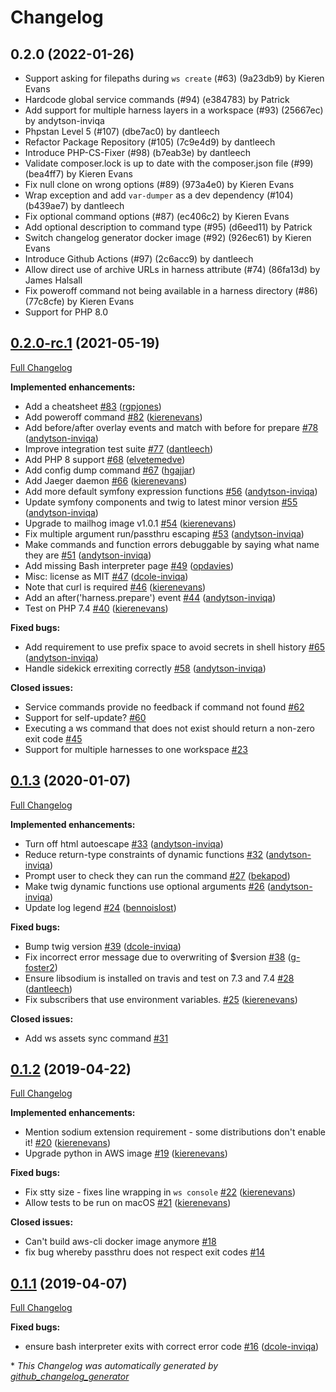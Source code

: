 # Changelog

## 0.2.0 (2022-01-26)

- Support asking for filepaths during `ws create` (#63) (9a23db9) by Kieren Evans
- Hardcode global service commands (#94) (e384783) by Patrick
- Add support for multiple harness layers in a workspace (#93) (25667ec) by andytson-inviqa
- Phpstan Level 5 (#107) (dbe7ac0) by dantleech
- Refactor Package Repository (#105) (7c9e4d9) by dantleech
- Introduce PHP-CS-Fixer (#98) (b7eab3e) by dantleech
- Validate composer.lock is up to date with the composer.json file (#99) (bea4ff7) by Kieren Evans
- Fix null clone on wrong options (#89) (973a4e0) by Kieren Evans
- Wrap exception and add `var-dumper` as a dev dependency (#104) (b439ae7) by dantleech
- Fix optional command options (#87) (ec406c2) by Kieren Evans
- Add optional description to command type (#95) (d6eed11) by Patrick
- Switch changelog generator docker image (#92) (926ec61) by Kieren Evans
- Introduce Github Actions (#97) (2c6acc9) by dantleech
- Allow direct use of archive URLs in harness attribute (#74) (86fa13d) by James Halsall
- Fix poweroff command not being available in a harness directory (#86) (77c8cfe) by Kieren Evans
- Support for PHP 8.0

## [0.2.0-rc.1](https://github.com/my127/workspace/tree/0.2.0-rc.1) (2021-05-19)

[Full Changelog](https://github.com/my127/workspace/compare/0.1.3...0.2.0-rc.1)

**Implemented enhancements:**

- Add a cheatsheet [\#83](https://github.com/my127/workspace/pull/83) ([rgpjones](https://github.com/rgpjones))
- Add poweroff command [\#82](https://github.com/my127/workspace/pull/82) ([kierenevans](https://github.com/kierenevans))
- Add before/after overlay events and match with before for prepare [\#78](https://github.com/my127/workspace/pull/78) ([andytson-inviqa](https://github.com/andytson-inviqa))
- Improve integration test suite [\#77](https://github.com/my127/workspace/pull/77) ([dantleech](https://github.com/dantleech))
- Add PHP 8 support [\#68](https://github.com/my127/workspace/pull/68) ([elvetemedve](https://github.com/elvetemedve))
- Add config dump command [\#67](https://github.com/my127/workspace/pull/67) ([hgajjar](https://github.com/hgajjar))
- Add Jaeger daemon [\#66](https://github.com/my127/workspace/pull/66) ([kierenevans](https://github.com/kierenevans))
- Add more default symfony expression functions [\#56](https://github.com/my127/workspace/pull/56) ([andytson-inviqa](https://github.com/andytson-inviqa))
- Update symfony components and twig to latest minor version [\#55](https://github.com/my127/workspace/pull/55) ([andytson-inviqa](https://github.com/andytson-inviqa))
- Upgrade to mailhog image v1.0.1 [\#54](https://github.com/my127/workspace/pull/54) ([kierenevans](https://github.com/kierenevans))
- Fix multiple argument run/passthru escaping [\#53](https://github.com/my127/workspace/pull/53) ([andytson-inviqa](https://github.com/andytson-inviqa))
- Make commands and function errors debuggable by saying what name they are [\#51](https://github.com/my127/workspace/pull/51) ([andytson-inviqa](https://github.com/andytson-inviqa))
- Add missing Bash interpreter page [\#49](https://github.com/my127/workspace/pull/49) ([opdavies](https://github.com/opdavies))
- Misc: license as MIT [\#47](https://github.com/my127/workspace/pull/47) ([dcole-inviqa](https://github.com/dcole-inviqa))
- Note that curl is required [\#46](https://github.com/my127/workspace/pull/46) ([kierenevans](https://github.com/kierenevans))
- Add an after\('harness.prepare'\) event [\#44](https://github.com/my127/workspace/pull/44) ([andytson-inviqa](https://github.com/andytson-inviqa))
- Test on PHP 7.4 [\#40](https://github.com/my127/workspace/pull/40) ([kierenevans](https://github.com/kierenevans))

**Fixed bugs:**

- Add requirement to use prefix space to avoid secrets in shell history [\#65](https://github.com/my127/workspace/pull/65) ([andytson-inviqa](https://github.com/andytson-inviqa))
- Handle sidekick errexiting correctly [\#58](https://github.com/my127/workspace/pull/58) ([andytson-inviqa](https://github.com/andytson-inviqa))

**Closed issues:**

- Service commands provide no feedback if command not found [\#62](https://github.com/my127/workspace/issues/62)
- Support for self-update? [\#60](https://github.com/my127/workspace/issues/60)
- Executing a ws command that does not exist should return a non-zero exit code [\#45](https://github.com/my127/workspace/issues/45)
- Support for multiple harnesses to one workspace [\#23](https://github.com/my127/workspace/issues/23)

## [0.1.3](https://github.com/my127/workspace/tree/0.1.3) (2020-01-07)

[Full Changelog](https://github.com/my127/workspace/compare/0.1.2...0.1.3)

**Implemented enhancements:**

- Turn off html autoescape [\#33](https://github.com/my127/workspace/pull/33) ([andytson-inviqa](https://github.com/andytson-inviqa))
- Reduce return-type constraints of dynamic functions [\#32](https://github.com/my127/workspace/pull/32) ([andytson-inviqa](https://github.com/andytson-inviqa))
- Prompt user to check they can run the command [\#27](https://github.com/my127/workspace/pull/27) ([bekapod](https://github.com/bekapod))
- Make twig dynamic functions use optional arguments [\#26](https://github.com/my127/workspace/pull/26) ([andytson-inviqa](https://github.com/andytson-inviqa))
- Update log legend [\#24](https://github.com/my127/workspace/pull/24) ([bennoislost](https://github.com/bennoislost))

**Fixed bugs:**

- Bump twig version [\#39](https://github.com/my127/workspace/pull/39) ([dcole-inviqa](https://github.com/dcole-inviqa))
- Fix incorrect error message due to overwriting of $version [\#38](https://github.com/my127/workspace/pull/38) ([g-foster2](https://github.com/g-foster2))
- Ensure libsodium is installed on travis and test on 7.3 and 7.4 [\#28](https://github.com/my127/workspace/pull/28) ([dantleech](https://github.com/dantleech))
- Fix subscribers that use environment variables. [\#25](https://github.com/my127/workspace/pull/25) ([kierenevans](https://github.com/kierenevans))

**Closed issues:**

- Add ws assets sync command [\#31](https://github.com/my127/workspace/issues/31)

## [0.1.2](https://github.com/my127/workspace/tree/0.1.2) (2019-04-22)

[Full Changelog](https://github.com/my127/workspace/compare/0.1.1...0.1.2)

**Implemented enhancements:**

- Mention sodium extension requirement - some distributions don't enable it! [\#20](https://github.com/my127/workspace/pull/20) ([kierenevans](https://github.com/kierenevans))
- Upgrade python in AWS image [\#19](https://github.com/my127/workspace/pull/19) ([kierenevans](https://github.com/kierenevans))

**Fixed bugs:**

- Fix stty size - fixes line wrapping in `ws console` [\#22](https://github.com/my127/workspace/pull/22) ([kierenevans](https://github.com/kierenevans))
- Allow tests to be run on macOS [\#21](https://github.com/my127/workspace/pull/21) ([kierenevans](https://github.com/kierenevans))

**Closed issues:**

- Can't build aws-cli docker image anymore [\#18](https://github.com/my127/workspace/issues/18)
- fix bug whereby passthru does not respect exit codes [\#14](https://github.com/my127/workspace/issues/14)

## [0.1.1](https://github.com/my127/workspace/tree/0.1.1) (2019-04-07)

[Full Changelog](https://github.com/my127/workspace/compare/0.1.0...0.1.1)

**Fixed bugs:**

- ensure bash interpreter exits with correct error code [\#16](https://github.com/my127/workspace/pull/16) ([dcole-inviqa](https://github.com/dcole-inviqa))



\* *This Changelog was automatically generated by [github_changelog_generator](https://github.com/github-changelog-generator/github-changelog-generator)*
